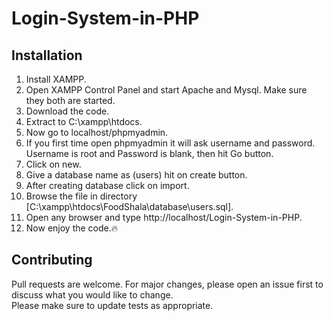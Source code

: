 # Login-System-in-PHP

## Installation
1. Install XAMPP.
2. Open XAMPP Control Panel and start Apache and Mysql. Make sure they both are started.
3. Download the code.
4. Extract to C:\xampp\htdocs.
5. Now go to localhost/phpmyadmin. 
6. If you first time open phpmyadmin it will ask username and password. Username is root and Password is blank, then hit Go button.
7. Click on new.
8. Give a database name as (users) hit on create button.
9. After creating database click on import.
10. Browse the file in directory [C:\xampp\htdocs\FoodShala\database\users.sql].
11. Open any browser and type http://localhost/Login-System-in-PHP.
12. Now enjoy the code.:fire:

## Contributing
Pull requests are welcome. For major changes, please open an issue first to discuss what you would like to change.<br>
Please make sure to update tests as appropriate.
